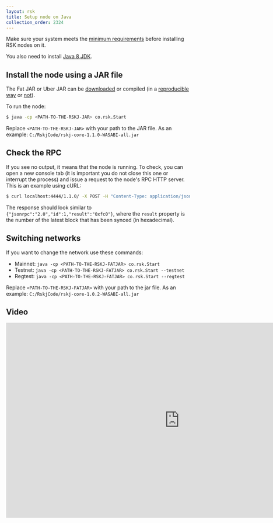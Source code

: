 ```yaml
---
layout: rsk
title: Setup node on Java
collection_order: 2324
---
```


Make sure your system meets the [minimum requirements](../requirements/) before installing RSK nodes on it.

You also need to install [Java 8 JDK](https://www.java.com/download/).

## Install the node using a JAR file

The Fat JAR or Uber JAR can be [downloaded](https://github.com/rsksmart/rskj/releases) or compiled (in a [reproducible way](https://github.com/rsksmart/rskj/wiki/Reproducible-Build) or [not](/rsk/node/contribute)).

To run the node:
```bash
$ java -cp <PATH-TO-THE-RSKJ-JAR> co.rsk.Start
```

Replace `<PATH-TO-THE-RSKJ-JAR>` with your path to the JAR file. As an example: `C:/RskjCode/rskj-core-1.1.0-WASABI-all.jar`

## Check the RPC

If you see no output, it means that the node is running. To check, you can open a new console tab (it is important you do not close this one or interrupt the process) and issue a request to the node's RPC HTTP server. This is an example using cURL:

```bash
$ curl localhost:4444/1.1.0/ -X POST -H "Content-Type: application/json" --data '{"jsonrpc":"2.0","method":"eth_blockNumber","params":[],"id":1}'
```

The response should look similar to `{"jsonrpc":"2.0","id":1,"result":"0xfc0"}`, where the `result` property is the number of the latest block that has been synced (in hexadecimal).

## Switching networks

If you want to change the network use these commands:

- Mainnet: `java -cp <PATH-TO-THE-RSKJ-FATJAR> co.rsk.Start`
- Testnet: `java -cp <PATH-TO-THE-RSKJ-FATJAR> co.rsk.Start --testnet`
- Regtest: `java -cp <PATH-TO-THE-RSKJ-FATJAR> co.rsk.Start --regtest`

Replace `<PATH-TO-THE-RSKJ-FATJAR>` with your path to the jar file. As an example: `C:/RskjCode/rskj-core-1.0.2-WASABI-all.jar`

## Video

<div class="video-container">
  <iframe width="949" height="534" src="https://www.youtube-nocookie.com/embed/TxpS6WhxUiU?cc_load_policy=1" frameborder="0" allow="accelerometer; autoplay; encrypted-media; gyroscope; picture-in-picture" allowfullscreen></iframe>
</div>
